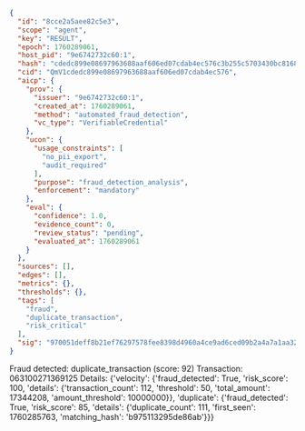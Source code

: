 ```json
{
  "id": "8cce2a5aee82c5e3",
  "scope": "agent",
  "key": "RESULT",
  "epoch": 1760289061,
  "host_pid": "9e6742732c60:1",
  "hash": "cdedc899e08697963688aaf606ed07cdab4ec576c3b255c5703430bc8168b63a",
  "cid": "QmV1cdedc899e08697963688aaf606ed07cdab4ec576",
  "aicp": {
    "prov": {
      "issuer": "9e6742732c60:1",
      "created_at": 1760289061,
      "method": "automated_fraud_detection",
      "vc_type": "VerifiableCredential"
    },
    "ucon": {
      "usage_constraints": [
        "no_pii_export",
        "audit_required"
      ],
      "purpose": "fraud_detection_analysis",
      "enforcement": "mandatory"
    },
    "eval": {
      "confidence": 1.0,
      "evidence_count": 0,
      "review_status": "pending",
      "evaluated_at": 1760289061
    }
  },
  "sources": [],
  "edges": [],
  "metrics": {},
  "thresholds": {},
  "tags": [
    "fraud",
    "duplicate_transaction",
    "risk_critical"
  ],
  "sig": "970051deff8b21ef76297578fee8398d4960a4ce9ad6ced09b2a4a7a1aa327a3"
}
```

Fraud detected: duplicate_transaction (score: 92)
Transaction: 063100271369125
Details: {'velocity': {'fraud_detected': True, 'risk_score': 100, 'details': {'transaction_count': 112, 'threshold': 50, 'total_amount': 17344208, 'amount_threshold': 10000000}}, 'duplicate': {'fraud_detected': True, 'risk_score': 85, 'details': {'duplicate_count': 111, 'first_seen': 1760285763, 'matching_hash': 'b975113295de86ab'}}}